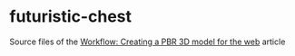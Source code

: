 # futuristic-chest
Source files of the [Workflow: Creating a PBR 3D model for the web](https://unboring.net/workflows/creating-pbr-model) article
